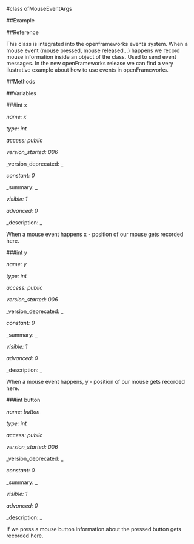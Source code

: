 #class ofMouseEventArgs

##Example



##Reference



This class is integrated into the openframeworks events system. When a mouse event (mouse pressed, mouse released...) happens we record mouse information inside an object of the class. Used to send event messages. In the new openFrameworks release we can find a very ilustrative example about how to use events in openFrameworks.

##Methods



##Variables



###int x

_name: x_

_type: int_

_access: public_

_version_started: 006_

_version_deprecated: _

_constant: 0_

_summary: _

_visible: 1_

_advanced: 0_



_description: _

When a mouse event happens x - position of our mouse gets recorded here.













###int y

_name: y_

_type: int_

_access: public_

_version_started: 006_

_version_deprecated: _

_constant: 0_

_summary: _

_visible: 1_

_advanced: 0_



_description: _

When a mouse event happens, y - position of our mouse gets recorded here.













###int button

_name: button_

_type: int_

_access: public_

_version_started: 006_

_version_deprecated: _

_constant: 0_

_summary: _

_visible: 1_

_advanced: 0_



_description: _

If we press a mouse button information about the pressed button gets recorded here.













